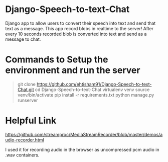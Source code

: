 # Django-Speech-to-text-Chat
Django app to allow users to convert their speech into text and send that text as a message. This app record blobs in realtime to the server! After every 10 seconds recorded blob is converted into text and send as a message to chat.

# Commands to Setup the environment and run the server
> git clone https://github.com/ehtisham91/Django-Speech-to-text-Chat.git
> cd Django-Speech-to-text-Chat
> virtualenv venv
> source venv/bin/activate
> pip install -r requirements.txt
> python manage.py runserver


# Helpful Link
https://github.com/streamproc/MediaStreamRecorder/blob/master/demos/audio-recorder.html

I used it for recording audio in the browser as uncompressed pcm audio in .wav containers.

